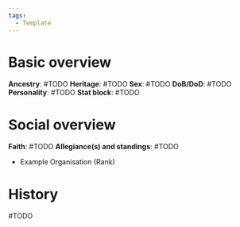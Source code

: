 ```yaml
---
tags:
  - Template
---
```

# Basic overview
**Ancestry**: #TODO 
**Heritage**: #TODO 
**Sex**: #TODO 
**DoB/DoD**: #TODO 
**Personality**: #TODO
**Stat block**: #TODO 

# Social overview
**Faith**: #TODO 
**Allegiance(s) and standings**: #TODO 
- Example Organisation (Rank)

# History
#TODO 